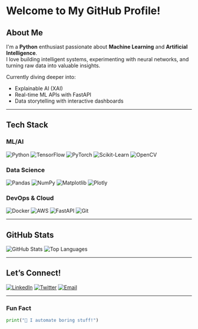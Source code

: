 #  Welcome to My GitHub Profile!

##  About Me
I'm a **Python** enthusiast passionate about **Machine Learning** and **Artificial Intelligence**.  
I love building intelligent systems, experimenting with neural networks, and turning raw data into valuable insights.

Currently diving deeper into:
-  Explainable AI (XAI)
-  Real-time ML APIs with FastAPI
-  Data storytelling with interactive dashboards

---

##  Tech Stack

###  ML/AI  
![Python](https://img.shields.io/badge/Python-3776AB?style=for-the-badge&logo=python&logoColor=white)
![TensorFlow](https://img.shields.io/badge/TensorFlow-FF6F00?style=for-the-badge&logo=tensorflow&logoColor=white)
![PyTorch](https://img.shields.io/badge/PyTorch-EE4C2C?style=for-the-badge&logo=pytorch&logoColor=white)
![Scikit-Learn](https://img.shields.io/badge/scikit--learn-F7931E?style=for-the-badge&logo=scikit-learn&logoColor=white)
![OpenCV](https://img.shields.io/badge/OpenCV-5C3EE8?style=for-the-badge&logo=opencv&logoColor=white)

###  Data Science  
![Pandas](https://img.shields.io/badge/Pandas-150458?style=for-the-badge&logo=pandas&logoColor=white)
![NumPy](https://img.shields.io/badge/NumPy-013243?style=for-the-badge&logo=numpy&logoColor=white)
![Matplotlib](https://img.shields.io/badge/Matplotlib-11557C?style=for-the-badge&logo=matplotlib&logoColor=white)
![Plotly](https://img.shields.io/badge/Plotly-3F4F75?style=for-the-badge&logo=plotly&logoColor=white)

###  DevOps & Cloud  
![Docker](https://img.shields.io/badge/Docker-2496ED?style=for-the-badge&logo=docker&logoColor=white)
![AWS](https://img.shields.io/badge/AWS-232F3E?style=for-the-badge&logo=amazon-aws&logoColor=white)
![FastAPI](https://img.shields.io/badge/FastAPI-009688?style=for-the-badge&logo=fastapi&logoColor=white)
![Git](https://img.shields.io/badge/Git-F05032?style=for-the-badge&logo=git&logoColor=white)

---

##  GitHub Stats

![GitHub Stats](https://github-readme-stats.vercel.app/api?username=A2anti&show_icons=true&theme=radical&hide_border=true)
![Top Languages](https://github-readme-stats.vercel.app/api/top-langs/?username=A2anti&layout=compact&theme=radical&hide_border=true)

---

##  Let’s Connect!

[![LinkedIn](https://img.shields.io/badge/LinkedIn-0077B5?style=for-the-badge&logo=linkedin&logoColor=white)](https://www.linkedin.com/in/kevin-ohare-737606273/)
[![Twitter](https://img.shields.io/badge/Twitter-1DA1F2?style=for-the-badge&logo=twitter&logoColor=white)](https://x.com/minosdailyszn)
[![Email](https://img.shields.io/badge/Email-D14836?style=for-the-badge&logo=gmail&logoColor=white)](mailto:minosdaily@proton.me)

---

###  Fun Fact  
```python
print("👾 I automate boring stuff!")
